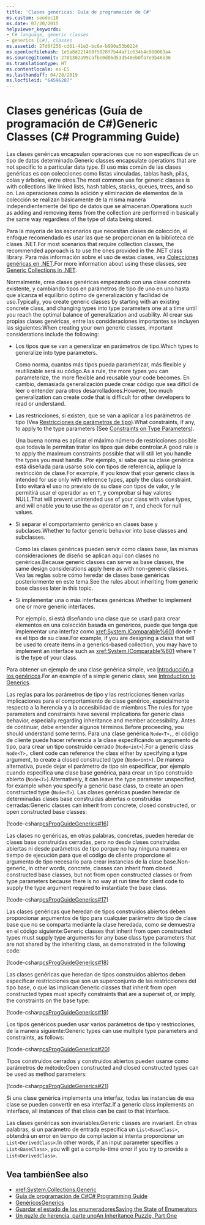 ```yaml
---
title: 'Clases genéricas: Guía de programación de C#'
ms.custom: seodec18
ms.date: 07/20/2015
helpviewer_keywords:
- C# language, generic classes
- generics [C#], classes
ms.assetid: 27d6f256-cd61-41e3-bc6e-b990a53b0224
ms.openlocfilehash: 1e5a8d221468f5028f7b44af1c634b4c988063a4
ms.sourcegitcommit: 2701302a99cafbe0d86d53d540eb0fa7e9b46b36
ms.translationtype: HT
ms.contentlocale: es-ES
ms.lasthandoff: 04/28/2019
ms.locfileid: "64596287"
---
```

# <a name="generic-classes-c-programming-guide"></a><span data-ttu-id="f23fe-102">Clases genéricas (Guía de programación de C#)</span><span class="sxs-lookup"><span data-stu-id="f23fe-102">Generic Classes (C# Programming Guide)</span></span>
<span data-ttu-id="f23fe-103">Las clases genéricas encapsulan operaciones que no son específicas de un tipo de datos determinado.</span><span class="sxs-lookup"><span data-stu-id="f23fe-103">Generic classes encapsulate operations that are not specific to a particular data type.</span></span> <span data-ttu-id="f23fe-104">El uso más común de las clases genéricas es con colecciones como listas vinculadas, tablas hash, pilas, colas y árboles, entre otros.</span><span class="sxs-lookup"><span data-stu-id="f23fe-104">The most common use for generic classes is with collections like linked lists, hash tables, stacks, queues, trees, and so on.</span></span> <span data-ttu-id="f23fe-105">Las operaciones como la adición y eliminación de elementos de la colección se realizan básicamente de la misma manera independientemente del tipo de datos que se almacenan.</span><span class="sxs-lookup"><span data-stu-id="f23fe-105">Operations such as adding and removing items from the collection are performed in basically the same way regardless of the type of data being stored.</span></span>  
  
 <span data-ttu-id="f23fe-106">Para la mayoría de los escenarios que necesitan clases de colección, el enfoque recomendado es usar las que se proporcionan en la biblioteca de clases .NET.</span><span class="sxs-lookup"><span data-stu-id="f23fe-106">For most scenarios that require collection classes, the recommended approach is to use the ones provided in the .NET class library.</span></span> <span data-ttu-id="f23fe-107">Para más información sobre el uso de estas clases, vea [Colecciones genéricas en .NET](../../../standard/generics/collections.md).</span><span class="sxs-lookup"><span data-stu-id="f23fe-107">For more information about using these classes, see [Generic Collections in .NET](../../../standard/generics/collections.md).</span></span>  
  
 <span data-ttu-id="f23fe-108">Normalmente, crea clases genéricas empezando con una clase concreta existente, y cambiando tipos en parámetros de tipo de uno en uno hasta que alcanza el equilibrio óptimo de generalización y facilidad de uso.</span><span class="sxs-lookup"><span data-stu-id="f23fe-108">Typically, you create generic classes by starting with an existing concrete class, and changing types into type parameters one at a time until you reach the optimal balance of generalization and usability.</span></span> <span data-ttu-id="f23fe-109">Al crear sus propias clases genéricas, entre las consideraciones importantes se incluyen las siguientes:</span><span class="sxs-lookup"><span data-stu-id="f23fe-109">When creating your own generic classes, important considerations include the following:</span></span>  
  
- <span data-ttu-id="f23fe-110">Los tipos que se van a generalizar en parámetros de tipo.</span><span class="sxs-lookup"><span data-stu-id="f23fe-110">Which types to generalize into type parameters.</span></span>  
  
     <span data-ttu-id="f23fe-111">Como norma, cuantos más tipos pueda parametrizar, más flexible y reutilizable será su código.</span><span class="sxs-lookup"><span data-stu-id="f23fe-111">As a rule, the more types you can parameterize, the more flexible and reusable your code becomes.</span></span> <span data-ttu-id="f23fe-112">En cambio, demasiada generalización puede crear código que sea difícil de leer o entender para otros desarrolladores.</span><span class="sxs-lookup"><span data-stu-id="f23fe-112">However, too much generalization can create code that is difficult for other developers to read or understand.</span></span>  
  
- <span data-ttu-id="f23fe-113">Las restricciones, si existen, que se van a aplicar a los parámetros de tipo (Vea [Restricciones de parámetros de tipo](../../../csharp/programming-guide/generics/constraints-on-type-parameters.md)).</span><span class="sxs-lookup"><span data-stu-id="f23fe-113">What constraints, if any, to apply to the type parameters (See [Constraints on Type Parameters](../../../csharp/programming-guide/generics/constraints-on-type-parameters.md)).</span></span>  
  
     <span data-ttu-id="f23fe-114">Una buena norma es aplicar el máximo número de restricciones posible que todavía le permitan tratar los tipos que debe controlar.</span><span class="sxs-lookup"><span data-stu-id="f23fe-114">A good rule is to apply the maximum constraints possible that will still let you handle the types you must handle.</span></span> <span data-ttu-id="f23fe-115">Por ejemplo, si sabe que su clase genérica está diseñada para usarse solo con tipos de referencia, aplique la restricción de clase.</span><span class="sxs-lookup"><span data-stu-id="f23fe-115">For example, if you know that your generic class is intended for use only with reference types, apply the class constraint.</span></span> <span data-ttu-id="f23fe-116">Esto evitará el uso no previsto de su clase con tipos de valor, y le permitirá usar el operador `as` en `T`, y comprobar si hay valores NULL.</span><span class="sxs-lookup"><span data-stu-id="f23fe-116">That will prevent unintended use of your class with value types, and will enable you to use the `as` operator on `T`, and check for null values.</span></span>  
  
- <span data-ttu-id="f23fe-117">Si separar el comportamiento genérico en clases base y subclases.</span><span class="sxs-lookup"><span data-stu-id="f23fe-117">Whether to factor generic behavior into base classes and subclasses.</span></span>  
  
     <span data-ttu-id="f23fe-118">Como las clases genéricas pueden servir como clases base, las mismas consideraciones de diseño se aplican aquí con clases no genéricas.</span><span class="sxs-lookup"><span data-stu-id="f23fe-118">Because generic classes can serve as base classes, the same design considerations apply here as with non-generic classes.</span></span> <span data-ttu-id="f23fe-119">Vea las reglas sobre cómo heredar de clases base genéricas posteriormente en este tema.</span><span class="sxs-lookup"><span data-stu-id="f23fe-119">See the rules about inheriting from generic base classes later in this topic.</span></span>  
  
- <span data-ttu-id="f23fe-120">Si implementar una o más interfaces genéricas.</span><span class="sxs-lookup"><span data-stu-id="f23fe-120">Whether to implement one or more generic interfaces.</span></span>  
  
     <span data-ttu-id="f23fe-121">Por ejemplo, si está diseñando una clase que se usará para crear elementos en una colección basada en genéricos, puede que tenga que implementar una interfaz como <xref:System.IComparable%601> donde `T` es el tipo de su clase.</span><span class="sxs-lookup"><span data-stu-id="f23fe-121">For example, if you are designing a class that will be used to create items in a generics-based collection, you may have to implement an interface such as <xref:System.IComparable%601> where `T` is the type of your class.</span></span>  
  
 <span data-ttu-id="f23fe-122">Para obtener un ejemplo de una clase genérica simple, vea [Introducción a los genéricos](../../../csharp/programming-guide/generics/introduction-to-generics.md).</span><span class="sxs-lookup"><span data-stu-id="f23fe-122">For an example of a simple generic class, see [Introduction to Generics](../../../csharp/programming-guide/generics/introduction-to-generics.md).</span></span>  
  
 <span data-ttu-id="f23fe-123">Las reglas para los parámetros de tipo y las restricciones tienen varias implicaciones para el comportamiento de clase genérico, especialmente respecto a la herencia y a la accesibilidad de miembros.</span><span class="sxs-lookup"><span data-stu-id="f23fe-123">The rules for type parameters and constraints have several implications for generic class behavior, especially regarding inheritance and member accessibility.</span></span> <span data-ttu-id="f23fe-124">Antes de continuar, debe entender algunos términos.</span><span class="sxs-lookup"><span data-stu-id="f23fe-124">Before proceeding, you should understand some terms.</span></span> <span data-ttu-id="f23fe-125">Para una clase genérica `Node<T>,`, el código de cliente puede hacer referencia a la clase especificando un argumento de tipo, para crear un tipo construido cerrado (`Node<int>`).</span><span class="sxs-lookup"><span data-stu-id="f23fe-125">For a generic class `Node<T>,` client code can reference the class either by specifying a type argument, to create a closed constructed type (`Node<int>`).</span></span> <span data-ttu-id="f23fe-126">De manera alternativa, puede dejar el parámetro de tipo sin especificar, por ejemplo cuando especifica una clase base genérica, para crear un tipo construido abierto (`Node<T>`).</span><span class="sxs-lookup"><span data-stu-id="f23fe-126">Alternatively, it can leave the type parameter unspecified, for example when you specify a generic base class, to create an open constructed type (`Node<T>`).</span></span> <span data-ttu-id="f23fe-127">Las clases genéricas pueden heredar de determinadas clases base construidas abiertas o construidas cerradas:</span><span class="sxs-lookup"><span data-stu-id="f23fe-127">Generic classes can inherit from concrete, closed constructed, or open constructed base classes:</span></span>  
  
 [!code-csharp[csProgGuideGenerics#16](~/samples/snippets/csharp/VS_Snippets_VBCSharp/csProgGuideGenerics/CS/Generics.cs#16)]  
  
 <span data-ttu-id="f23fe-128">Las clases no genéricas, en otras palabras, concretas, pueden heredar de clases base construidas cerradas, pero no desde clases construidas abiertas ni desde parámetros de tipo porque no hay ninguna manera en tiempo de ejecución para que el código de cliente proporcione el argumento de tipo necesario para crear instancias de la clase base.</span><span class="sxs-lookup"><span data-stu-id="f23fe-128">Non-generic, in other words, concrete, classes can inherit from closed constructed base classes, but not from open constructed classes or from type parameters because there is no way at run time for client code to supply the type argument required to instantiate the base class.</span></span>  
  
 [!code-csharp[csProgGuideGenerics#17](~/samples/snippets/csharp/VS_Snippets_VBCSharp/csProgGuideGenerics/CS/Generics.cs#17)]  
  
 <span data-ttu-id="f23fe-129">Las clases genéricas que heredan de tipos construidos abiertos deben proporcionar argumentos de tipo para cualquier parámetro de tipo de clase base que no se comparta mediante la clase heredada, como se demuestra en el código siguiente:</span><span class="sxs-lookup"><span data-stu-id="f23fe-129">Generic classes that inherit from open constructed types must supply type arguments for any base class type parameters that are not shared by the inheriting class, as demonstrated in the following code:</span></span>  
  
 [!code-csharp[csProgGuideGenerics#18](~/samples/snippets/csharp/VS_Snippets_VBCSharp/csProgGuideGenerics/CS/Generics.cs#18)]  
  
 <span data-ttu-id="f23fe-130">Las clases genéricas que heredan de tipos construidos abiertos deben especificar restricciones que son un superconjunto de las restricciones del tipo base, o que las implican:</span><span class="sxs-lookup"><span data-stu-id="f23fe-130">Generic classes that inherit from open constructed types must specify constraints that are a superset of, or imply, the constraints on the base type:</span></span>  
  
 [!code-csharp[csProgGuideGenerics#19](~/samples/snippets/csharp/VS_Snippets_VBCSharp/csProgGuideGenerics/CS/Generics.cs#19)]  
  
 <span data-ttu-id="f23fe-131">Los tipos genéricos pueden usar varios parámetros de tipo y restricciones, de la manera siguiente:</span><span class="sxs-lookup"><span data-stu-id="f23fe-131">Generic types can use multiple type parameters and constraints, as follows:</span></span>  
  
 [!code-csharp[csProgGuideGenerics#20](~/samples/snippets/csharp/VS_Snippets_VBCSharp/csProgGuideGenerics/CS/Generics.cs#20)]  
  
 <span data-ttu-id="f23fe-132">Tipos construidos cerrados y construidos abiertos pueden usarse como parámetros de método:</span><span class="sxs-lookup"><span data-stu-id="f23fe-132">Open constructed and closed constructed types can be used as method parameters:</span></span>  
  
 [!code-csharp[csProgGuideGenerics#21](~/samples/snippets/csharp/VS_Snippets_VBCSharp/csProgGuideGenerics/CS/Generics.cs#21)]  
  
 <span data-ttu-id="f23fe-133">Si una clase genérica implementa una interfaz, todas las instancias de esa clase se pueden convertir en esa interfaz.</span><span class="sxs-lookup"><span data-stu-id="f23fe-133">If a generic class implements an interface, all instances of that class can be cast to that interface.</span></span>  
  
 <span data-ttu-id="f23fe-134">Las clases genéricas son invariables.</span><span class="sxs-lookup"><span data-stu-id="f23fe-134">Generic classes are invariant.</span></span> <span data-ttu-id="f23fe-135">En otras palabras, si un parámetro de entrada especifica un `List<BaseClass>`, obtendrá un error en tiempo de compilación si intenta proporcionar un `List<DerivedClass>`.</span><span class="sxs-lookup"><span data-stu-id="f23fe-135">In other words, if an input parameter specifies a `List<BaseClass>`, you will get a compile-time error if you try to provide a `List<DerivedClass>`.</span></span>  
  
## <a name="see-also"></a><span data-ttu-id="f23fe-136">Vea también</span><span class="sxs-lookup"><span data-stu-id="f23fe-136">See also</span></span>

- <xref:System.Collections.Generic>
- [<span data-ttu-id="f23fe-137">Guía de programación de C#</span><span class="sxs-lookup"><span data-stu-id="f23fe-137">C# Programming Guide</span></span>](../../../csharp/programming-guide/index.md)
- [<span data-ttu-id="f23fe-138">Genéricos</span><span class="sxs-lookup"><span data-stu-id="f23fe-138">Generics</span></span>](../../../csharp/programming-guide/generics/index.md)
- [<span data-ttu-id="f23fe-139">Guardar el estado de los enumeradores</span><span class="sxs-lookup"><span data-stu-id="f23fe-139">Saving the State of Enumerators</span></span>](https://blogs.msdn.microsoft.com/wesdyer/2006/01/13/saving-the-state-of-enumerators/)
- [<span data-ttu-id="f23fe-140">Un puzle de herencia, parte uno</span><span class="sxs-lookup"><span data-stu-id="f23fe-140">An Inheritance Puzzle, Part One</span></span>](https://blogs.msdn.microsoft.com/ericlippert/2007/07/27/an-inheritance-puzzle-part-one/)
